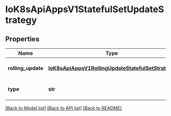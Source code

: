 # IoK8sApiAppsV1StatefulSetUpdateStrategy

## Properties
Name | Type | Description | Notes
------------ | ------------- | ------------- | -------------
**rolling_update** | [**IoK8sApiAppsV1RollingUpdateStatefulSetStrategy**](IoK8sApiAppsV1RollingUpdateStatefulSetStrategy.md) | RollingUpdate is used to communicate parameters when Type is RollingUpdateStatefulSetStrategyType. | [optional] 
**type** | **str** | Type indicates the type of the StatefulSetUpdateStrategy. Default is RollingUpdate. | [optional] 

[[Back to Model list]](../README.md#documentation-for-models) [[Back to API list]](../README.md#documentation-for-api-endpoints) [[Back to README]](../README.md)


